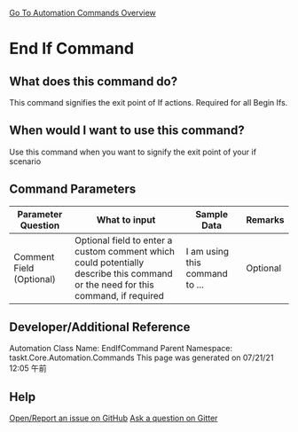 <!--TITLE: End If Command -->
<!-- SUBTITLE: a command in the If Commands group. -->
[Go To Automation Commands Overview](/automation-commands.md)


# End If Command


## What does this command do?
This command signifies the exit point of If actions.  Required for all Begin Ifs.


## When would I want to use this command?
Use this command when you want to signify the exit point of your if scenario


## Command Parameters
| Parameter Question   	| What to input  	|  Sample Data 	| Remarks  	|
| ---                    | ---               | ---           | ---       |
|Comment Field (Optional)|Optional field to enter a custom comment which could potentially describe this command or the need for this command, if required|I am using this command to ...|Optional|


## Developer/Additional Reference
Automation Class Name: EndIfCommand
Parent Namespace: taskt.Core.Automation.Commands
This page was generated on 07/21/21 12:05 午前


## Help
[Open/Report an issue on GitHub](https://github.com/saucepleez/taskt/issues/new)
[Ask a question on Gitter](https://gitter.im/taskt-rpa/Lobby)
